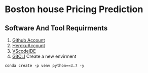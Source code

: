 # Boston house Pricing Prediction
## Software And Tool Requirments

1. [Github Account](https://github.com)
2. [HerokuAccount](https://heroku.com)
3. [VScodeIDE](https://code.visualstudio.com)
4. [GitCLI](https://git-scm.com/book/en/v2/Getting-Started-The-Command-Line)
Create a new envirment
```
conda create -p venv python==3.7 -y
```